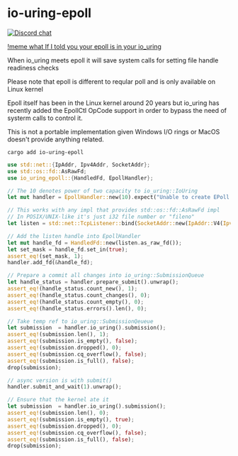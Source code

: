 # io-uring-epoll

[![Discord chat][discord-badge]][discord-url]

[!meme what If I told you your epoll is in your io_uring](https://cdn.jsdelivr.net/gh/yaws-rs/io_uring-utils@main/io-uring-epoll/assets/meme_epoll_io_uring.jpg)

When io_uring meets epoll it will save system calls for setting file handle readiness checks

Please note that epoll is different to reqular poll and is only available on Linux kernel

Epoll itself has been in the Linux kernel around 20 years but io_uring has recently added
the EpollCtl OpCode support in order to bypass the need of systerm calls to control it.

This is not a portable implementation given Windows I/O rings or MacOS doesn't provide
anything related.

```ignore
cargo add io-uring-epoll
```

```rust
use std::net::{IpAddr, Ipv4Addr, SocketAddr};
use std::os::fd::AsRawFd;
use io_uring_epoll::{HandledFd, EpollHandler};

// The 10 denotes power of two capacity to io_uring::IoUring
let mut handler = EpollHandler::new(10).expect("Unable to create EPoll Handler");

// This works with any impl that provides std::os::fd::AsRawFd impl
// In POSIX/UNIX-like it's just i32 file number or "fileno"
let listen = std::net::TcpListener::bind(SocketAddr::new(IpAddr::V4(Ipv4Addr::new(127, 0, 0, 1)), 0)).unwrap();

// Add the listen handle into EpollHandler
let mut handle_fd = HandledFd::new(listen.as_raw_fd());
let set_mask = handle_fd.set_in(true);
assert_eq!(set_mask, 1);
handler.add_fd(&handle_fd);

// Prepare a commit all changes into io_uring::SubmissionQueue
let handle_status = handler.prepare_submit().unwrap();
assert_eq!(handle_status.count_new(), 1);
assert_eq!(handle_status.count_changes(), 0);
assert_eq!(handle_status.count_empty(), 0);
assert_eq!(handle_status.errors().len(), 0);

// Take temp ref to io_uring::SubmissionQeueue
let submission  = handler.io_uring().submission();
assert_eq!(submission.len(), 1);
assert_eq!(submission.is_empty(), false);
assert_eq!(submission.dropped(), 0);
assert_eq!(submission.cq_overflow(), false);
assert_eq!(submission.is_full(), false);
drop(submission);

// async version is with submit()
handler.submit_and_wait(1).unwrap();

// Ensure that the kernel ate it
let submission  = handler.io_uring().submission();
assert_eq!(submission.len(), 0);
assert_eq!(submission.is_empty(), true);
assert_eq!(submission.dropped(), 0);
assert_eq!(submission.cq_overflow(), false);
assert_eq!(submission.is_full(), false);
drop(submission);



```

[discord-badge]: https://img.shields.io/discord/934761553952141402.svg?logo=discord
[discord-url]: https://discord.gg/rXVsmzhaZa